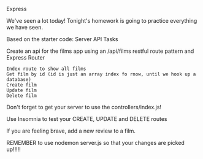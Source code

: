 Express

We've seen a lot today! Tonight's homework is going to practice everything we have seen.

Based on the starter code:
Server API Tasks

Create an api for the films app using an /api/films restful route pattern and Express Router

    Index route to show all films
    Get film by id (id is just an array index fo rnow, until we hook up a database)
    Create film
    Update film
    Delete film

Don't forget to get your server to use the controllers/index.js!

Use Insomnia to test your CREATE, UPDATE and DELETE routes

If you are feeling brave, add a new review to a film.

REMEMBER to use nodemon server.js so that your changes are picked up!!!!!